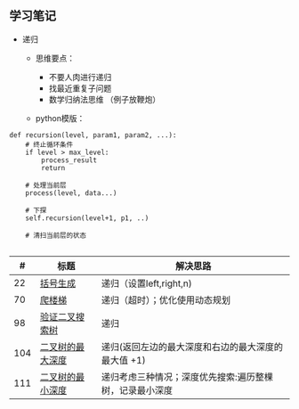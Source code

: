 ## 学习笔记
 

+ 递归
	+ 思维要点：
		+ 不要人肉进行递归
		+ 找最近重复子问题
		+ 数学归纳法思维 （例子放鞭炮）

	+ python模版：

````
def recursion(level, param1, param2, ...):
	# 终止循环条件
	if level > max_level:
		process_result
		return
	
	# 处理当前层
	process(level, data...)
	
	# 下探
	self.recursion(level+1, p1, ..)
	
	# 清扫当前层的状态
	
````
		


|#|标题|解决思路|
|---|---|------|
|22|[括号生成](https://leetcode-cn.com/problems/generate-parentheses/)|递归（设置left,right,n)|
|70|[爬楼梯](https://leetcode-cn.com/problems/two-sum/description/)| 递归（超时）；优化使用动态规划|
|98|[验证二叉搜索树](https://leetcode-cn.com/problems/validate-binary-search-tree/)|递归|
|104|[二叉树的最大深度](https://leetcode-cn.com/problems/maximum-depth-of-binary-tree/)|递归(返回左边的最大深度和右边的最大深度的最大值 +1)|
|111|[二叉树的最小深度](https://leetcode-cn.com/problems/minimum-depth-of-binary-tree/)|递归考虑三种情况；深度优先搜索:遍历整棵树，记录最小深度|
